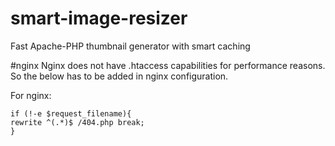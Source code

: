 # smart-image-resizer
Fast Apache-PHP thumbnail generator with smart caching


#nginx
Nginx does not have .htaccess capabilities for performance reasons. So the below has to be added in nginx configuration.

For nginx:

    if (!-e $request_filename){
    rewrite ^(.*)$ /404.php break;
    }
